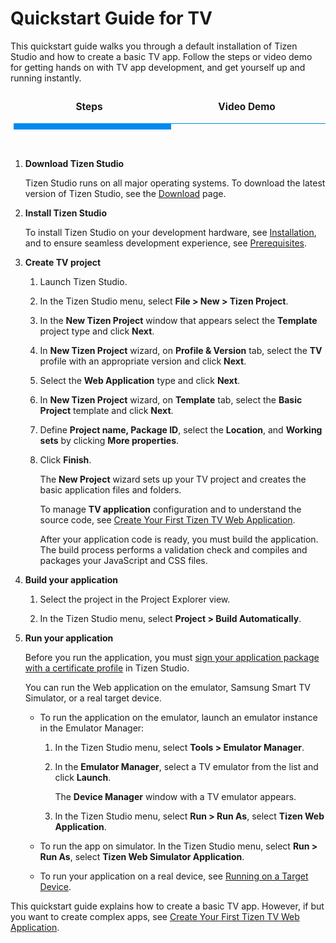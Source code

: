 # Quickstart Guide for TV

This quickstart guide walks you through a default installation of Tizen Studio and how to create a basic TV app. Follow the steps or video demo for getting hands on with TV app development, and get yourself up and running instantly.

<style>
.center {
  display: block;
  margin-left: auto;
  margin-right: auto;
  width: 50%;
}

.tabs {
  display: block;
  display: flex;
  -webkit-flex-wrap: wrap;
  -moz-flex-wrap: wrap;
  flex-wrap: wrap;
  margin: 0;
  overflow: hidden; }
  .tabs [class^="tab"] label,
  .tabs [class*=" tab"] label {
    cursor: pointer;
    display: block;
    font-size: 1.1em;
    font-weight: 300;
    line-height: 1em;
    padding: 1rem 0;
    text-align: center; }
  .tabs [class^="tab"] [type="radio"],
  .tabs [class*=" tab"] [type="radio"] {
    border-bottom: 1px solid #008aee;
    cursor: pointer;
    -webkit-appearance: none;
    -moz-appearance: none;
    appearance: none;
    display: block;
    width: 100%;
    -webkit-transition: all 0.3s ease-in-out;
    -moz-transition: all 0.3s ease-in-out;
    -o-transition: all 0.3s ease-in-out;
    transition: all 0.3s ease-in-out; }
    .tabs [class^="tab"] [type="radio"]:hover, .tabs [class^="tab"] [type="radio"]:focus,
    .tabs [class*=" tab"] [type="radio"]:hover,
    .tabs [class*=" tab"] [type="radio"]:focus {
      border-bottom: 5px solid #008aee; }
    .tabs [class^="tab"] [type="radio"]:checked,
    .tabs [class*=" tab"] [type="radio"]:checked {
      border-bottom: 10px solid #008aee; }
    .tabs [class^="tab"] [type="radio"]:checked + div,
    .tabs [class*=" tab"] [type="radio"]:checked + div {
      opacity: 1; }
    .tabs [class^="tab"] [type="radio"] + div,
    .tabs [class*=" tab"] [type="radio"] + div {
      display: block;
      opacity: 0;
      padding: 2rem 0;
      width: 90%;
      -webkit-transition: all 0.3s ease-in-out;
      -moz-transition: all 0.3s ease-in-out;
      -o-transition: all 0.3s ease-in-out;
      transition: all 0.3s ease-in-out; }
  .tabs .tab-2 {
    width: 50%; }
    .tabs .tab-2 [type="radio"] + div {
      width: 200%;
      margin-left: 200%; }
    .tabs .tab-2 [type="radio"]:checked + div {
      margin-left: 0; }
    .tabs .tab-2:last-child [type="radio"] + div {
      margin-left: 100%; }
    .tabs .tab-2:last-child [type="radio"]:checked + div {
      margin-left: -100%; }
.tabs .tab-3 {
    width: 50%; }
    .tabs .tab-3 [type="radio"] + div {
      width: 200%;
      margin-left: 200%; }
    .tabs .tab- [type="radio"]:checked + div {
      margin-left: 0; }
    .tabs .tab-2:last-child [type="radio"] + div {
      margin-left: 100%; }
    .tabs .tab-2:last-child [type="radio"]:checked + div {
      margin-left: -100%; }
video {
  width: 100%;
  height: auto;
}
</style>
<div class="tabs">
  <div class="tab-2">
    <label for="tab2-1"><b>Steps</b></label>
    <input id="tab2-1" name="tabs-two" type="radio" checked="checked">
    <div>
       
1.  **Download Tizen Studio**

    Tizen Studio runs on all major operating systems. To download the latest version of Tizen Studio, see the <a href="https://developer.tizen.org/development/tizen-studio/download">Download</a> page.

2. **Install Tizen Studio**

    To install Tizen Studio on your development hardware, see [Installation](../../../tizen-studio/setup/install-sdk.md), and to ensure seamless development experience, see [Prerequisites](../../../tizen-studio/setup/prerequisites.md).

3. **Create TV project** 
    
    1. Launch Tizen Studio.
    2. In the Tizen Studio menu, select **File > New > Tizen Project**.
    3. In the **New Tizen Project** window that appears select the **Template** project type and click **Next**.
    4. In **New Tizen Project** wizard, on **Profile & Version** tab, select the **TV** profile with an appropriate version and click **Next**.
    5. Select the **Web Application** type and click **Next**.
    6. In **New Tizen Project** wizard, on **Template** tab, select the **Basic Project** template and click **Next**.
    7. Define **Project name, Package ID**, select the **Location**, and **Working sets** by clicking **More properties**. 
    8. Click **Finish**.
	
       The **New Project** wizard sets up your TV project and creates the basic application files and folders.
        
       To manage **TV application** configuration and to understand the source code, see [Create Your First Tizen TV Web Application](../../../web/get-started/tv/first-app.md). 

       After your application code is ready, you must build the application. The build process performs a validation check and compiles and packages your JavaScript and CSS files.
     
4. **Build your application**

    1. Select the project in the Project Explorer view.

    2. In the Tizen Studio menu, select **Project > Build Automatically**.
  
5. **Run your application**
   
    Before you run the application, you must [sign your application package with a certificate profile](../../../tizen-studio/common-tools/certificate-registration.md) in Tizen Studio.
	
	You can run the Web application on the emulator, Samsung Smart TV Simulator, or a real target device.
   
    - To run the application on the emulator, launch an emulator instance in the Emulator Manager:

      1. In the Tizen Studio menu, select **Tools > Emulator Manager**.
      2. In the **Emulator Manager**, select a TV emulator from the list and click **Launch**. 
      
         The **Device Manager** window with a TV emulator appears. 

      3. In the Tizen Studio menu, select **Run > Run As**, select **Tizen Web Application**.
       
    - To run the app on simulator. In the Tizen Studio menu, select **Run > Run As**, select **Tizen Web Simulator Application**.
	
	- To run your application on a real device, see [Running on a Target Device](../../../web/get-started/tv/first-samsung-tv-app.md#run-on-a-target-device).

This quickstart guide explains how to create a basic TV app. However, if but you want to create complex apps, see [Create Your First Tizen TV Web Application](../../../web/get-started/tv/first-samsung-tv-app.md).

  </div>
  </div>
    
  <div class="tab-2">
    <label for="tab2-2"><b>Video Demo</b></label>
    <input id="tab2-2" name="tabs-two" type="radio">
    <div>  
    <video width="auto" height="240" controls>
  <source src="./media/tv.mp4" type="video/mp4">
</video>
  </div>
</div>
</div>